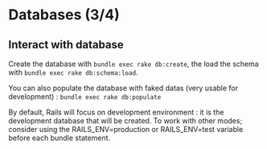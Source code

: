 Databases (3/4)
================

Interact with database
---------------------------------

Create the database with `bundle exec rake db:create`, the load the schema with `bundle exec rake db:schema:load`.

You can also populate the database with faked datas (very usable for development) : `bundle exec rake db:populate`

By default, Rails will focus on development environment : it is the development database that will be created. To work with other modes; consider using the RAILS_ENV=production or RAILS_ENV=test variable before each bundle statement.

